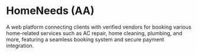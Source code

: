 # HomeNeeds (AA)
A web platform connecting clients with verified vendors for booking various home-related services such as AC repair, home cleaning, plumbing, and more, featuring a seamless booking system and secure payment integration.
